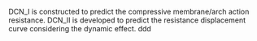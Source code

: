 
DCN_I is constructed to predict the compressive membrane/arch action resistance. 
DCN_II is developed to predict the resistance displacement curve considering the dynamic effect.
ddd
